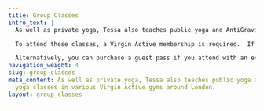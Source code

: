 ```yaml
---
title: Group Classes
intro_text: |-
  As well as private yoga, Tessa also teaches public yoga and AntiGravity yoga classes in various Virgin Active gyms around London on the schedule below.

  To attend these classes, a Virgin Active membership is required.  If you are interested in joining, please contact the relevant club and you may be able to join a class on a trial basis.

  Alternatively, you can purchase a guest pass if you attend with an existing member.
navigation_weight: 4
slug: group-classes
meta_content: As well as private yoga, Tessa also teaches public yoga and AntiGravity
  yoga classes in various Virgin Active gyms around London.
layout: group_classes
---
```


<!-- do not add any text to this box directly, use the fields below instead -->